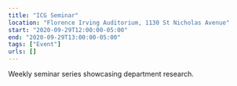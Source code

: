 ```yaml
---
title: "ICG Seminar"
location: "Florence Irving Auditorium, 1130 St Nicholas Avenue"
start: "2020-09-29T12:00:00-05:00"
end: "2020-09-29T13:00:00-05:00"
tags: ["Event"]
urls: []
---
```


Weekly seminar series showcasing department research.

<!-- endexcerpt -->
